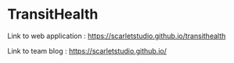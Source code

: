 # TransitHealth

Link to web application : https://scarletstudio.github.io/transithealth

Link to team blog : https://scarletstudio.github.io/
